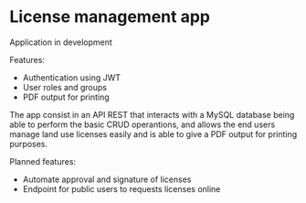 <h1>License management app</h1>
<p>Application in development</p>

Features:
<ul>
  <li>Authentication using JWT</li>
  <li>User roles and groups</li>
  <li>PDF output for printing</li>
</ul>

The app consist in an API REST that interacts with a MySQL database being able to perform the basic CRUD operantions, and allows the end users manage land use licenses easily and is able to give a PDF output for printing purposes.

Planned features:
<ul>
  <li>Automate approval and signature of licenses</li>
  <li>Endpoint for public users to requests licenses online</li>
</ul>
